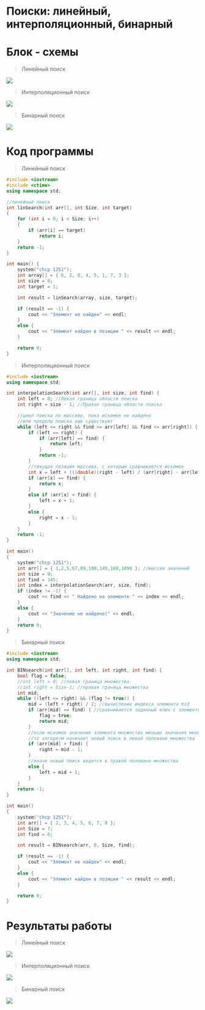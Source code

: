 # Поиски: линейный, интерполяционный, бинарный

# Блок - схемы
> Линейный поиск

![](https://psv4.userapi.com/c909328/u272768864/docs/d34/1de86ef46eb8/linear_search.png?extra=MNSg3o0Zbts1Uj5pw90vQ6PU_URTKZi-Jr0qhu_SmC5N49zlJuEizo1bQYlQunFyadLt_agiTi1aVA2nOw8YsrGTu77X2Fx2ZzGI9ZALBHFwmThsnmLqGSvAGaBoygdH4MAyfTcxqaOXgBQQav0eYdI0BAw)

> Интерполяционный поиск

![](https://psv4.userapi.com/c909328/u272768864/docs/d19/b2a785b6d651/interpolation_search.png?extra=H3HxkxYW1rWqXw54VQaXok0KJ1oONPsd_yRCDFJtAkjD625rzJ1ia-1esnXk6xUNns-rz3CCMOnXk1xQAblCWs0RHbX9Hk4nIaE-_fHwTRvWF_O6p8ryz6_sY5WlkHu7-osz3Rv7IsPSQdwFxnKyBALJLE8)

> Бинарный поиск

![](https://psv4.userapi.com/c909328/u272768864/docs/d13/ce1de0b0a0e5/binary_search.png?extra=qNZMwdYQHabzfURMg6PQK4iCIZGp9-VGGRh-DPto_7c4Bk51rSwAFzQe8fo0qQpuLuIN80bsLhj0mbefv-uu7_-yO6WiECM4Rht64XrDz6_t3v6T2uA7JrjUlrMD54POJvrGglwKxfEphK6sXMOh5ZyEock)

# Код программы 

>Линейный поиск

```cpp
#include <iostream>
#include <ctime>
using namespace std;

//линейный поиск
int linSearch(int arr[], int Size, int target)
{
    for (int i = 0; i < Size; i++)
    {
        if (arr[i] == target)
            return i;
    }
    return -1;
}

int main() {
    system("chcp 1251");
    int array[] = { 6, 2, 8, 4, 5, 1, 7, 3 };
    int size = 8;
    int target = 1;

    int result = linSearch(array, size, target);

    if (result == -1) {
        cout << "Элемент не найден" << endl;
    }
    else {
        cout << "Элемент найден в позиции " << result << endl;
    }

    return 0;
}
```

> Интерполяционный поиск

```cpp
#include <iostream>
using namespace std;

int interpolationSearch(int arr[], int size, int find) {
    int left = 0; //Левая граница области поиска
    int right = size - 1; //Правая граница области поиска

    //цикл поиска по массиву, пока искомое не найдено
    //или пределы поиска еще существуют
    while (left <= right && find >= arr[left] && find <= arr[right]) {
        if (left == right) {
            if (arr[left] == find) {
                return left;
            }
            return -1;
        }
        //текущая позиция массива, с которым сравнивается искомое
        int x = left + (((double)(right - left) / (arr[right] - arr[left])) * (find - arr[left]));
        if (arr[x] == find) {
            return x;
        }
        else if (arr[x] < find) {
            left = x + 1;
        }
        else {
            right = x - 1;
        }
    }
    return -1;
}

int main()
{
    system("chcp 1251");
    int arr[] = { 1,2,5,67,89,100,145,160,1090 }; //массив значений 
    int size = 9;
    int find = 145;
    int index = interpolationSearch(arr, size, find);
    if (index != -1) {
        cout << find << " Найдено на элементе " << index << endl;
    }
    else {
        cout << "Значение не найдено(" << endl;
    }
    return 0;
}
```

> Бинарный поиск

```cpp
#include <iostream>
using namespace std;

int BINsearch(int arr[], int left, int right, int find) {
    bool flag = false;
    //int left = 0; //левая граница множества
    //int right = Size-1; //правая граница множества
    int mid;
    while ((left <= right) && (flag != true)) {
        mid = (left + right) / 2; //вычисление индекса элемента mid
        if (arr[mid] == find) { //сравнивается заданный ключ с элементом mid
            flag = true;
            return mid;
        }
        //если искомое значение элемента множества меньше значения множества с индексом mid,
        //то алгоритм начинает новый поиск в левой половине множества
        if (arr[mid] > find) {
            right = mid - 1;
        }
        //иначе новый поиск ведется в правой половине множества
        else {
            left = mid + 1;
        }
    }
    return -1;
}

int main()
{
    system("chcp 1251");
    int arr[] = { 2, 3, 4, 5, 6, 7, 8 };
    int Size = 7;
    int find = 6;

    int result = BINsearch(arr, 0, Size, find);

    if (result == -1) {
        cout << "Элемент не найден" << endl;
    }
    else {
        cout << "Элемент найден в позиции " << result << endl;
    }

    return 0;
}

```

# Результаты работы 

> Линейный поиск

![](https://sun9-66.userapi.com/impg/0g6y1zRoXRkzIbjCof25rCI-yChPzkT8VjA22Q/fd7pdXQDIJo.jpg?size=344x71&quality=96&sign=ea29c83963d7a81fc9861e49a3a52e59&type=album)

> Интерполяционный поиск

![](https://sun9-11.userapi.com/impg/N4259T51PZkVAIbgykRTphYrtzoXwH48PtYLoA/vr1uCE8XxOU.jpg?size=281x76&quality=96&sign=2f6713d908718f2a39fb6a480bbc5018&type=album)

> Бинарный поиск

![](https://sun9-22.userapi.com/impg/a2fmqx3lNsydcGyHgRhNhbCffVgVlqnLjVAlEw/BeIFCqL4TVM.jpg?size=267x71&quality=96&sign=164df00abb9dd6118fe1ed1a6e6c87ba&type=album)




